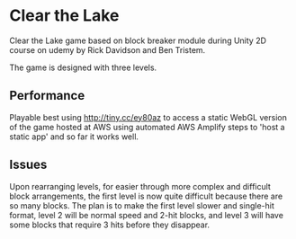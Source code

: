 # Clear the Lake
Clear the Lake game based on block breaker module during Unity 2D course on udemy by Rick Davidson and Ben Tristem.

The game is designed with three levels.

## Performance
Playable best using http://tiny.cc/ey80az to access a static WebGL version of the game hosted at AWS using automated AWS Amplify steps to 'host a static app' and so far it works well.

## Issues
Upon rearranging levels, for easier through more complex and difficult block arrangements, the first level is now quite difficult because there are so many blocks. The plan is to make the first level slower and single-hit format, level 2 will be normal speed and 2-hit blocks, and level 3 will have some blocks that require 3 hits before they disappear.
